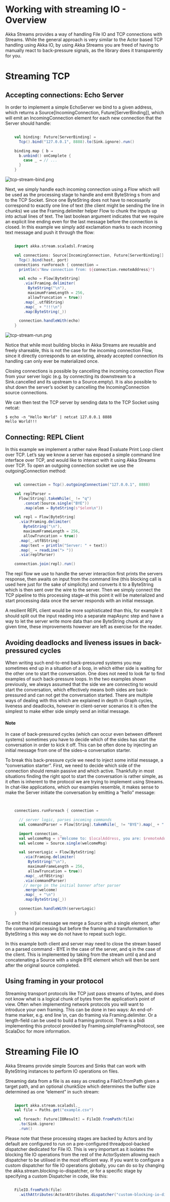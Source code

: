 # Working with streaming IO - Overview

Akka Streams provides a way of handling File IO and TCP connections with Streams. While the general approach is very similar to the Actor based TCP handling using Akka IO, by using Akka Streams you are freed of having to manually react to back-pressure signals, as the library does it transparently for you.

# Streaming TCP

## Accepting connections: Echo Server

In order to implement a simple EchoServer we bind to a given address, which returns a Source[IncomingConnection, Future[ServerBinding]], which will emit an IncomingConnection element for each new connection that the Server should handle:

```scala

    val binding: Future[ServerBinding] =
      Tcp().bind("127.0.0.1", 8888).to(Sink.ignore).run()

    binding.map { b ⇒
      b.unbind() onComplete {
        case _ ⇒ // ...
      }
    }

```

![tcp-stream-bind.png](https://doc.akka.io/docs/akka/current/images/tcp-stream-bind.png)

Next, we simply handle each incoming connection using a Flow which will be used as the processing stage to handle and emit ByteString s from and to the TCP Socket. Since one ByteString does not have to necessarily correspond to exactly one line of text (the client might be sending the line in chunks) we use the Framing.delimiter helper Flow to chunk the inputs up into actual lines of text. The last boolean argument indicates that we require an explicit line ending even for the last message before the connection is closed. In this example we simply add exclamation marks to each incoming text message and push it through the flow:

```scala

    import akka.stream.scaladsl.Framing

    val connections: Source[IncomingConnection, Future[ServerBinding]] =
      Tcp().bind(host, port)
    connections runForeach { connection ⇒
      println(s"New connection from: ${connection.remoteAddress}")

      val echo = Flow[ByteString]
        .via(Framing.delimiter(
          ByteString("\n"),
          maximumFrameLength = 256,
          allowTruncation = true))
        .map(_.utf8String)
        .map(_ + "!!!\n")
        .map(ByteString(_))

      connection.handleWith(echo)
    }

```

![tcp-stream-run.png](https://doc.akka.io/docs/akka/current/images/tcp-stream-run.png)

Notice that while most building blocks in Akka Streams are reusable and freely shareable, this is not the case for the incoming connection Flow, since it directly corresponds to an existing, already accepted connection its handling can only ever be materialized once.

Closing connections is possible by cancelling the incoming connection Flow from your server logic (e.g. by connecting its downstream to a Sink.cancelled and its upstream to a Source.empty). It is also possible to shut down the server’s socket by cancelling the IncomingConnection source connections.

We can then test the TCP server by sending data to the TCP Socket using netcat:
```
$ echo -n "Hello World" | netcat 127.0.0.1 8888
Hello World!!!
```


## Connecting: REPL Client

In this example we implement a rather naive Read Evaluate Print Loop client over TCP. Let’s say we know a server has exposed a simple command line interface over TCP, and would like to interact with it using Akka Streams over TCP. To open an outgoing connection socket we use the outgoingConnection method:

```scala

    val connection = Tcp().outgoingConnection("127.0.0.1", 8888)

    val replParser =
      Flow[String].takeWhile(_ != "q")
        .concat(Source.single("BYE"))
        .map(elem ⇒ ByteString(s"$elem\n"))

    val repl = Flow[ByteString]
      .via(Framing.delimiter(
        ByteString("\n"),
        maximumFrameLength = 256,
        allowTruncation = true))
      .map(_.utf8String)
      .map(text ⇒ println("Server: " + text))
      .map(_ ⇒ readLine("> "))
      .via(replParser)

    connection.join(repl).run()

```

The repl flow we use to handle the server interaction first prints the servers response, then awaits on input from the command line (this blocking call is used here just for the sake of simplicity) and converts it to a ByteString which is then sent over the wire to the server. Then we simply connect the TCP pipeline to this processing stage–at this point it will be materialized and start processing data once the server responds with an initial message.

A resilient REPL client would be more sophisticated than this, for example it should split out the input reading into a separate mapAsync step and have a way to let the server write more data than one ByteString chunk at any given time, these improvements however are left as exercise for the reader.

## Avoiding deadlocks and liveness issues in back-pressured cycles

When writing such end-to-end back-pressured systems you may sometimes end up in a situation of a loop, in which either side is waiting for the other one to start the conversation. One does not need to look far to find examples of such back-pressure loops. In the two examples shown previously, we always assumed that the side we are connecting to would start the conversation, which effectively means both sides are back-pressured and can not get the conversation started. There are multiple ways of dealing with this which are explained in depth in Graph cycles, liveness and deadlocks, however in client-server scenarios it is often the simplest to make either side simply send an initial message.

#### Note

In case of back-pressured cycles (which can occur even between different systems) sometimes you have to decide which of the sides has start the conversation in order to kick it off. This can be often done by injecting an initial message from one of the sides–a conversation starter.

To break this back-pressure cycle we need to inject some initial message, a “conversation starter”. First, we need to decide which side of the connection should remain passive and which active. Thankfully in most situations finding the right spot to start the conversation is rather simple, as it often is inherent to the protocol we are trying to implement using Streams. In chat-like applications, which our examples resemble, it makes sense to make the Server initiate the conversation by emitting a “hello” message:

```scala


    connections.runForeach { connection ⇒

      // server logic, parses incoming commands
      val commandParser = Flow[String].takeWhile(_ != "BYE").map(_ + "!")

      import connection._
      val welcomeMsg = s"Welcome to: $localAddress, you are: $remoteAddress!"
      val welcome = Source.single(welcomeMsg)

      val serverLogic = Flow[ByteString]
        .via(Framing.delimiter(
          ByteString("\n"),
          maximumFrameLength = 256,
          allowTruncation = true))
        .map(_.utf8String)
        .via(commandParser)
        // merge in the initial banner after parser
        .merge(welcome)
        .map(_ + "\n")
        .map(ByteString(_))

      connection.handleWith(serverLogic)
    }

```

To emit the initial message we merge a Source with a single element, after the command processing but before the framing and transformation to ByteString s this way we do not have to repeat such logic.

In this example both client and server may need to close the stream based on a parsed command - BYE in the case of the server, and q in the case of the client. This is implemented by taking from the stream until q and and concatenating a Source with a single BYE element which will then be sent after the original source completed.

## Using framing in your protocol

Streaming transport protocols like TCP just pass streams of bytes, and does not know what is a logical chunk of bytes from the application’s point of view. Often when implementing network protocols you will want to introduce your own framing. This can be done in two ways: An end-of-frame marker, e.g. end line \n, can do framing via Framing.delimiter. Or a length-field can be used to build a framing protocol. There is a bidi implementing this protocol provided by Framing.simpleFramingProtocol, see ScalaDoc for more information.

# Streaming File IO

Akka Streams provide simple Sources and Sinks that can work with ByteString instances to perform IO operations on files.

Streaming data from a file is as easy as creating a FileIO.fromPath given a target path, and an optional chunkSize which determines the buffer size determined as one “element” in such stream:

```scala

    import akka.stream.scaladsl._
    val file = Paths.get("example.csv")

    val foreach: Future[IOResult] = FileIO.fromPath(file)
      .to(Sink.ignore)
      .run()

```

Please note that these processing stages are backed by Actors and by default are configured to run on a pre-configured threadpool-backed dispatcher dedicated for File IO. This is very important as it isolates the blocking file IO operations from the rest of the ActorSystem allowing each dispatcher to be utilised in the most efficient way. If you want to configure a custom dispatcher for file IO operations globally, you can do so by changing the akka.stream.blocking-io-dispatcher, or for a specific stage by specifying a custom Dispatcher in code, like this:

```scala

    FileIO.fromPath(file)
      .withAttributes(ActorAttributes.dispatcher("custom-blocking-io-dispatcher"))

```

